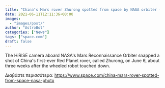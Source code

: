 ```yaml
---
title: "China's Mars rover Zhurong spotted from space by NASA orbiter (photos)"
date: 2021-06-11T12:11:36+00:00
images:
  - "images/post/"
author: "AstroBot"
categories: ["News"]
tags: ["space.com"]
draft: false
---
```


The HiRISE camera aboard NASA's Mars Reconnaissance Orbiter snapped a shot of China's first-ever Red Planet rover, called Zhurong, on June 6, about three weeks after the wheeled robot touched down. 

Διαβάστε περισσότερα: https://www.space.com/china-mars-rover-spotted-from-space-nasa-photo
